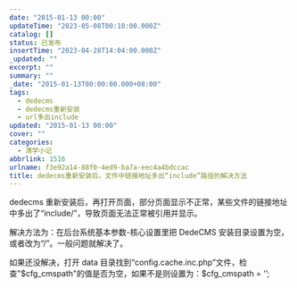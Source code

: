 ```yaml
---
date: "2015-01-13 00:00"
updateTime: "2023-05-08T00:10:00.000Z"
catalog: []
status: 已发布
insertTime: "2023-04-28T14:04:00.000Z"
_updated: ""
excerpt: ""
summary: ""
_date: "2015-01-13T00:00:00.000+08:00"
tags:
  - dedecms
  - dedecms重新安装
  - url多出include
updated: "2015-01-13 00:00"
cover: ""
categories:
  - 清学小记
abbrlink: 1516
urlname: f3e92a14-88f0-4ed9-ba7a-eec4a4bdccac
title: dedecms重新安装后，文件中链接地址多出“include”路径的解决方法
---
```


dedecms 重新安装后，再打开页面，部分页面显示不正常，某些文件的链接地址中多出了“include/”，导致页面无法正常被引用并显示。

解决方法为：在后台系统基本参数-核心设置里把 DedeCMS 安装目录设置为空，或者改为“/”。一般问题就解决了。

如果还没解决，打开 data 目录找到“config.cache.inc.php”文件，检查"$cfg_cmspath"的值是否为空，如果不是则设置为：$cfg_cmspath = ’’;
